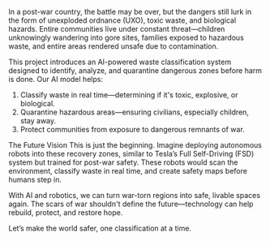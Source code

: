 In a post-war country, the battle may be over, but the dangers still lurk in the form of unexploded ordnance (UXO), toxic waste, and biological hazards. Entire communities live under constant threat—children unknowingly wandering into gore sites, families exposed to hazardous waste, and entire areas rendered unsafe due to contamination.

This project introduces an AI-powered waste classification system designed to identify, analyze, and quarantine dangerous zones before harm is done. Our AI model helps:
1) Classify waste in real time—determining if it's toxic, explosive, or biological.
2) Quarantine hazardous areas—ensuring civilians, especially children, stay away.
3) Protect communities from exposure to dangerous remnants of war.

The Future Vision
This is just the beginning. Imagine deploying autonomous robots into these recovery zones, similar to Tesla’s Full Self-Driving (FSD) system but trained for post-war safety. These robots would scan the environment, classify waste in real time, and create safety maps before humans step in.

With AI and robotics, we can turn war-torn regions into safe, livable spaces again. The scars of war shouldn't define the future—technology can help rebuild, protect, and restore hope.

Let’s make the world safer, one classification at a time.

